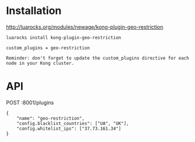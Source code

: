 # Installation
http://luarocks.org/modules/newage/kong-plugin-geo-restriction

`luarocks install kong-plugin-geo-restriction`

```
custom_plugins = geo-restriction
```

`Reminder: don't forget to update the custom_plugins directive for each node in your Kong cluster.`

# API

POST :8001/plugins
```
{
	"name": "geo-restriction",
	"config.blacklist_countries": ["UA", "UK"],
	"config.whitelist_ips": ["37.73.161.34"]
}
```
